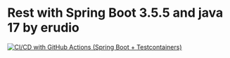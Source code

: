 # Rest with Spring Boot 3.5.5 and java 17 by erudio
[![CI/CD with GitHub Actions (Spring Boot + Testcontainers)](https://github.com/LucasB0nnet/rest-with-spring-boot-and-java-erudio/actions/workflows/continuous-deployment.yml/badge.svg)](https://github.com/LucasB0nnet/rest-with-spring-boot-and-java-erudio/actions/workflows/continuous-deployment.yml)
